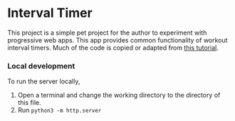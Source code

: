 
# Interval Timer
This project is a simple pet project for the author to experiment with progressive web apps. This app provides common functionality of workout interval timers. Much of the code is copied or adapted from [this tutorial](https://developer.mozilla.org/en-US/docs/Web/Progressive_web_apps).

### Local development

To run the server locally,
1. Open a terminal and change the working directory to the directory of this file.
1. Run `python3 -m http.server`